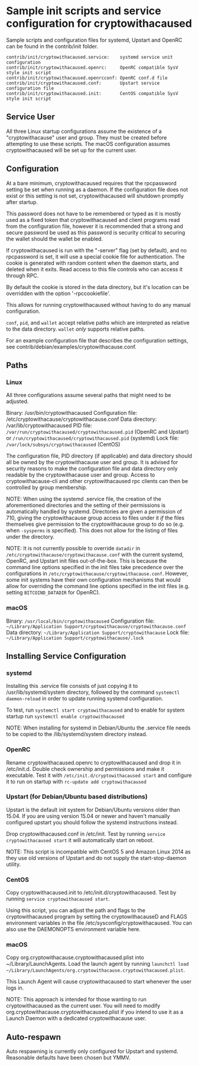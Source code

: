 Sample init scripts and service configuration for cryptowithacaused
==========================================================

Sample scripts and configuration files for systemd, Upstart and OpenRC
can be found in the contrib/init folder.

    contrib/init/cryptowithacaused.service:    systemd service unit configuration
    contrib/init/cryptowithacaused.openrc:     OpenRC compatible SysV style init script
    contrib/init/cryptowithacaused.openrcconf: OpenRC conf.d file
    contrib/init/cryptowithacaused.conf:       Upstart service configuration file
    contrib/init/cryptowithacaused.init:       CentOS compatible SysV style init script

Service User
---------------------------------

All three Linux startup configurations assume the existence of a "cryptowithacause" user
and group.  They must be created before attempting to use these scripts.
The macOS configuration assumes cryptowithacaused will be set up for the current user.

Configuration
---------------------------------

At a bare minimum, cryptowithacaused requires that the rpcpassword setting be set
when running as a daemon.  If the configuration file does not exist or this
setting is not set, cryptowithacaused will shutdown promptly after startup.

This password does not have to be remembered or typed as it is mostly used
as a fixed token that cryptowithacaused and client programs read from the configuration
file, however it is recommended that a strong and secure password be used
as this password is security critical to securing the wallet should the
wallet be enabled.

If cryptowithacaused is run with the "-server" flag (set by default), and no rpcpassword is set,
it will use a special cookie file for authentication. The cookie is generated with random
content when the daemon starts, and deleted when it exits. Read access to this file
controls who can access it through RPC.

By default the cookie is stored in the data directory, but it's location can be overridden
with the option '-rpccookiefile'.

This allows for running cryptowithacaused without having to do any manual configuration.

`conf`, `pid`, and `wallet` accept relative paths which are interpreted as
relative to the data directory. `wallet` *only* supports relative paths.

For an example configuration file that describes the configuration settings,
see contrib/debian/examples/cryptowithacause.conf.

Paths
---------------------------------

### Linux

All three configurations assume several paths that might need to be adjusted.

Binary:              /usr/bin/cryptowithacaused
Configuration file:  /etc/cryptowithacause/cryptowithacause.conf
Data directory:      /var/lib/cryptowithacaused
PID file:            `/var/run/cryptowithacaused/cryptowithacaused.pid` (OpenRC and Upstart) or `/run/cryptowithacaused/cryptowithacaused.pid` (systemd)
Lock file:           `/var/lock/subsys/cryptowithacaused` (CentOS)

The configuration file, PID directory (if applicable) and data directory
should all be owned by the cryptowithacause user and group.  It is advised for security
reasons to make the configuration file and data directory only readable by the
cryptowithacause user and group.  Access to cryptowithacause-cli and other cryptowithacaused rpc clients
can then be controlled by group membership.

NOTE: When using the systemd .service file, the creation of the aforementioned
directories and the setting of their permissions is automatically handled by
systemd. Directories are given a permission of 710, giving the cryptowithacause group
access to files under it _if_ the files themselves give permission to the
cryptowithacause group to do so (e.g. when `-sysperms` is specified). This does not allow
for the listing of files under the directory.

NOTE: It is not currently possible to override `datadir` in
`/etc/cryptowithacause/cryptowithacause.conf` with the current systemd, OpenRC, and Upstart init
files out-of-the-box. This is because the command line options specified in the
init files take precedence over the configurations in
`/etc/cryptowithacause/cryptowithacause.conf`. However, some init systems have their own
configuration mechanisms that would allow for overriding the command line
options specified in the init files (e.g. setting `BITCOIND_DATADIR` for
OpenRC).

### macOS

Binary:              `/usr/local/bin/cryptowithacaused`
Configuration file:  `~/Library/Application Support/cryptowithacause/cryptowithacause.conf`
Data directory:      `~/Library/Application Support/cryptowithacause`
Lock file:           `~/Library/Application Support/cryptowithacause/.lock`

Installing Service Configuration
-----------------------------------

### systemd

Installing this .service file consists of just copying it to
/usr/lib/systemd/system directory, followed by the command
`systemctl daemon-reload` in order to update running systemd configuration.

To test, run `systemctl start cryptowithacaused` and to enable for system startup run
`systemctl enable cryptowithacaused`

NOTE: When installing for systemd in Debian/Ubuntu the .service file needs to be copied to the /lib/systemd/system directory instead.

### OpenRC

Rename cryptowithacaused.openrc to cryptowithacaused and drop it in /etc/init.d.  Double
check ownership and permissions and make it executable.  Test it with
`/etc/init.d/cryptowithacaused start` and configure it to run on startup with
`rc-update add cryptowithacaused`

### Upstart (for Debian/Ubuntu based distributions)

Upstart is the default init system for Debian/Ubuntu versions older than 15.04. If you are using version 15.04 or newer and haven't manually configured upstart you should follow the systemd instructions instead.

Drop cryptowithacaused.conf in /etc/init.  Test by running `service cryptowithacaused start`
it will automatically start on reboot.

NOTE: This script is incompatible with CentOS 5 and Amazon Linux 2014 as they
use old versions of Upstart and do not supply the start-stop-daemon utility.

### CentOS

Copy cryptowithacaused.init to /etc/init.d/cryptowithacaused. Test by running `service cryptowithacaused start`.

Using this script, you can adjust the path and flags to the cryptowithacaused program by
setting the cryptowithacauseD and FLAGS environment variables in the file
/etc/sysconfig/cryptowithacaused. You can also use the DAEMONOPTS environment variable here.

### macOS

Copy org.cryptowithacause.cryptowithacaused.plist into ~/Library/LaunchAgents. Load the launch agent by
running `launchctl load ~/Library/LaunchAgents/org.cryptowithacause.cryptowithacaused.plist`.

This Launch Agent will cause cryptowithacaused to start whenever the user logs in.

NOTE: This approach is intended for those wanting to run cryptowithacaused as the current user.
You will need to modify org.cryptowithacause.cryptowithacaused.plist if you intend to use it as a
Launch Daemon with a dedicated cryptowithacause user.

Auto-respawn
-----------------------------------

Auto respawning is currently only configured for Upstart and systemd.
Reasonable defaults have been chosen but YMMV.
